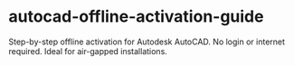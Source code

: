 # autocad-offline-activation-guide
Step-by-step offline activation for Autodesk AutoCAD. No login or internet required. Ideal for air-gapped installations.
